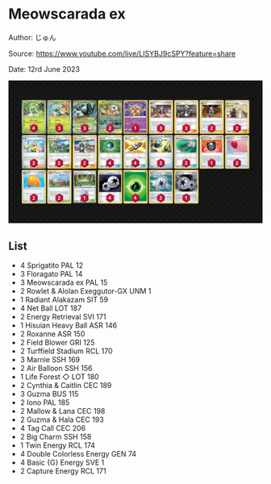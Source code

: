 # Meowscarada ex

Author: じゅん

Source: <https://www.youtube.com/live/LISYBJ9cSPY?feature=share>

Date: 12rd June 2023

![decklist](../../images/PAL/Meowscarada%20ex/2-%20Meowscarada%20ex.png)

## List

* 4 Sprigatito PAL 12
* 3 Floragato PAL 14
* 3 Meowscarada ex PAL 15
* 2 Rowlet & Alolan Exeggutor-GX UNM 1
* 1 Radiant Alakazam SIT 59
* 4 Net Ball LOT 187
* 2 Energy Retrieval SVI 171
* 1 Hisuian Heavy Ball ASR 146
* 2 Roxanne ASR 150
* 2 Field Blower GRI 125
* 2 Turffield Stadium RCL 170
* 3 Marnie SSH 169
* 2 Air Balloon SSH 156
* 1 Life Forest ◇ LOT 180
* 2 Cynthia & Caitlin CEC 189
* 3 Guzma BUS 115
* 2 Iono PAL 185
* 2 Mallow & Lana CEC 198
* 2 Guzma & Hala CEC 193
* 4 Tag Call CEC 206
* 2 Big Charm SSH 158
* 1 Twin Energy RCL 174
* 4 Double Colorless Energy GEN 74
* 4 Basic {G} Energy SVE 1
* 2 Capture Energy RCL 171
